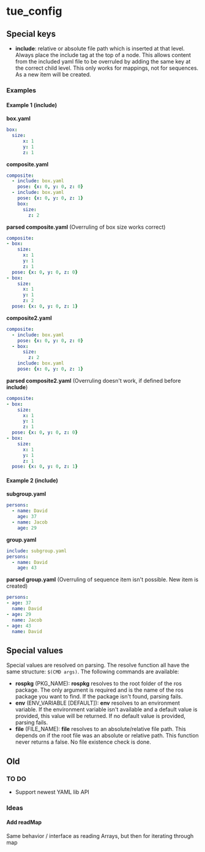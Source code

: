 # tue_config

## Special keys

- **include**: relative or absolute file path which is inserted at that level. Always place the include tag at the top of
  a node. This allows content from the included yaml file to be overruled by adding the same key at the correct child
  level. This only works for mappings, not for sequences. As a new item will be created.

### Examples

#### Example 1 (include)

**box.yaml**

```yaml
box:
  size:
      x: 1
      y: 1
      z: 1
```

**composite.yaml**

```yaml
composite:
  - include: box.yaml
    pose: {x: 0, y: 0, z: 0}
  - include: box.yaml
    pose: {x: 0, y: 0, z: 1}
    box:
      size:
        z: 2
```

**parsed composite.yaml** (Overruling of box size works correct)

```yaml
composite:
- box:
    size:
      x: 1
      y: 1
      z: 1
  pose: {x: 0, y: 0, z: 0}
- box:
    size:
      x: 1
      y: 1
      z: 2
  pose: {x: 0, y: 0, z: 1}
```

**composite2.yaml**

```yaml
composite:
  - include: box.yaml
    pose: {x: 0, y: 0, z: 0}
  - box:
      size:
        z: 2
    include: box.yaml
    pose: {x: 0, y: 0, z: 1}
```

**parsed composite2.yaml** (Overruling doesn't work, if defined before **include**)

```yaml
composite:
- box:
    size:
      x: 1
      y: 1
      z: 1
  pose: {x: 0, y: 0, z: 0}
- box:
    size:
      x: 1
      y: 1
      z: 1
  pose: {x: 0, y: 0, z: 1}
```

#### Example 2 (include)

**subgroup.yaml**

```yaml
persons:
  - name: David
    age: 37
  - name: Jacob
    age: 29
```

**group.yaml**

```yaml
include: subgroup.yaml
persons:
  - name: David
    age: 43
```

**parsed group.yaml** (Overruling of sequence item isn't possible. New item is created)

```yaml
persons:
- age: 37
  name: David
- age: 29
  name: Jacob
- age: 43
  name: David
```

## Special values

Special values are resolved on parsing. The resolve function all have the same structure: `$(CMD args)`. The following
commands are available:

- **rospkg** (PKG_NAME): **rospkg** resolves to the root folder of the ros package. The only argument is required and is
  the name of the ros package you want to find. If the package isn't found, parsing fails.
- **env** (ENV_VARIABLE [DEFAULT]): **env** resolves to an environment variable. If the environment variable isn't
  available and a default value is provided, this value will be returned. If no default value is provided, parsing fails.
- **file** (FILE_NAME): **file** resolves to an absolute/relative file path. This depends on if the root file was an
  absolute or relative path. This function never returns a false. No file existence check is done.

## Old

### TO DO

- Support newest YAML lib API

### Ideas

#### Add readMap

Same behavior / interface as reading Arrays, but then for iterating through map
